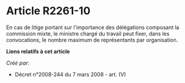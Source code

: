 # Article R2261-10

En cas de litige portant sur l'importance des délégations composant la commission mixte, le ministre chargé du travail peut
fixer, dans les convocations, le nombre maximum de représentants par organisation.

**Liens relatifs à cet article**

_Créé par_:

  - Décret n°2008-244 du 7 mars 2008 - art. (V)
